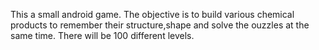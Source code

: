 This a small android game.
The objective is to build various chemical products to remember their structure,shape and solve the ouzzles at the same time.
There will be 100 different levels.

